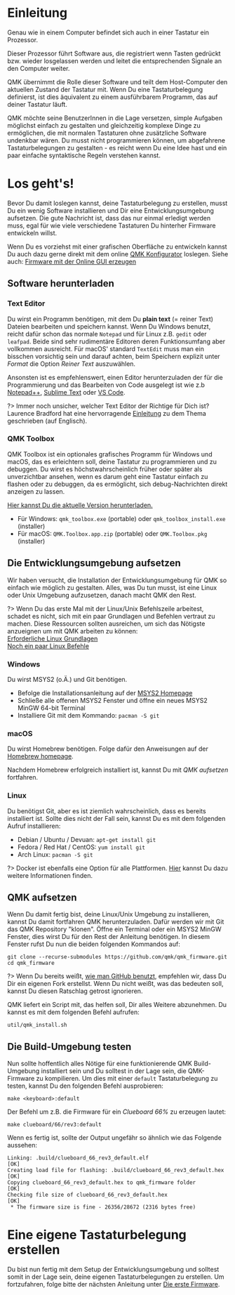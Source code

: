 # Einleitung
Genau wie in einem Computer befindet sich auch in einer Tastatur ein Prozessor.

Dieser Prozessor führt Software aus, die registriert wenn Tasten gedrückt bzw. wieder losgelassen werden und leitet die entsprechenden Signale an den Computer weiter.

QMK übernimmt die Rolle dieser Software und teilt dem Host-Computer den aktuellen Zustand der Tastatur mit. Wenn Du eine Tastaturbelegung definierst, ist dies äquivalent zu einem ausführbarem Programm, das auf deiner Tastatur läuft.

QMK möchte seine BenutzerInnen in die Lage versetzen, simple Aufgaben möglichst einfach zu gestalten und gleichzeitig komplexe Dinge zu ermöglichen, die mit normalen Tastaturen ohne zusätzliche Software undenkbar wären. Du musst nicht programmieren können, um abgefahrene Tastaturbelegungen zu gestalten - es reicht wenn Du eine Idee hast und ein paar einfache syntaktische Regeln verstehen kannst.

# Los geht's!
Bevor Du damit loslegen kannst, deine Tastaturbelegung zu erstellen, musst Du ein wenig Software installieren und Dir eine Entwicklungsumgebung aufsetzen. Die gute Nachricht ist, dass das nur einmal erledigt werden muss, egal für wie viele verschiedene Tastaturen Du hinterher Firmware entwickeln willst.

Wenn Du es vorziehst mit einer grafischen Oberfläche zu entwickeln kannst Du auch dazu gerne direkt mit dem online [QMK Konfigurator](https://config.qmk.fm) loslegen. Siehe auch: [Firmware mit der Online GUI erzeugen](de/tutorial_building_firmware_configurator.md)

## Software herunterladen

### Text Editor

Du wirst ein Programm benötigen, mit dem Du **plain text** (= reiner Text) Dateien bearbeiten und speichern kannst. Wenn Du Windows benutzt, reicht dafür schon das normale `Notepad` und für Linux z.B. `gedit` oder `leafpad`. Beide sind sehr rudimentäre Editoren deren Funktionsumfang aber vollkommen ausreicht. Für macOS' standard `TextEdit` muss man ein bisschen vorsichtig sein und darauf achten, beim Speichern explizit unter _Format_ die Option _Reiner Text_ auszuwählen.

Ansonsten ist es empfehlenswert, einen Editor herunterzuladen der für die Programmierung und das Bearbeiten von Code ausgelegt ist wie z.b [Notepad++](https://notepad-plus-plus.org/), [Sublime Text](https://www.sublimetext.com/) oder [VS Code](https://code.visualstudio.com/).

?> Immer noch unsicher, welcher Text Editor der Richtige für Dich ist? Laurence Bradford hat eine hervorragende [Einleitung](https://learntocodewith.me/programming/basics/text-editors/) zu dem Thema geschrieben (auf Englisch).

### QMK Toolbox

QMK Toolbox ist ein optionales grafisches Programm für Windows und macOS, das es erleichtern soll, deine Tastatur zu programmieren und zu debuggen. Du wirst es höchstwahrscheinlich früher oder später als unverzichtbar ansehen, wenn es darum geht eine Tastatur einfach zu flashen oder zu debuggen, da es ermöglicht, sich debug-Nachrichten direkt anzeigen zu lassen.

[Hier kannst Du die aktuelle Version herunterladen.](https://github.com/qmk/qmk_toolbox/releases/latest)

* Für Windows: `qmk_toolbox.exe` (portable) oder `qmk_toolbox_install.exe` (installer)
* Für macOS: `QMK.Toolbox.app.zip` (portable) oder `QMK.Toolbox.pkg` (installer)

## Die Entwicklungsumgebung aufsetzen


Wir haben versucht, die Installation der Entwicklungsumgebung für QMK so einfach wie möglich zu gestalten. Alles, was Du tun musst, ist eine Linux oder Unix Umgebung aufzusetzen, danach macht QMK den Rest.

?> Wenn Du das erste Mal mit der Linux/Unix Befehlszeile arbeitest, schadet es nicht, sich mit ein paar Grundlagen und Befehlen vertraut zu machen. Diese Ressourcen sollten ausreichen, um sich das Nötigste anzueignen um mit QMK arbeiten zu können:<br>
[Erforderliche Linux Grundlagen](https://www.guru99.com/must-know-linux-commands.html)<br>
[Noch ein paar Linux Befehle](https://www.tjhsst.edu/~dhyatt/superap/unixcmd.html)

### Windows

Du wirst MSYS2 (o.Ä.) und Git benötigen.

* Befolge die Installationsanleitung auf der [MSYS2 Homepage](https://www.msys2.org)
* Schließe alle offenen MSYS2 Fenster und öffne ein neues MSYS2 MinGW 64-bit Terminal
* Installiere Git mit dem Kommando: `pacman -S git`

### macOS

Du wirst Homebrew benötigen. Folge dafür den Anweisungen auf der [Homebrew homepage](https://brew.sh).

Nachdem Homebrew erfolgreich installiert ist, kannst Du mit _QMK aufsetzen_ fortfahren. 

### Linux

Du benötigst Git, aber es ist ziemlich wahrscheinlich, dass es bereits installiert ist. Sollte dies nicht der Fall sein, kannst Du es mit dem folgenden Aufruf installieren:

* Debian / Ubuntu / Devuan: `apt-get install git`
* Fedora / Red Hat / CentOS: `yum install git`
* Arch Linux: `pacman -S git`

?> Docker ist ebenfalls eine Option für alle Plattformen. [Hier](de/getting_started_build_tools.md#docker) kannst Du dazu weitere Informationen finden.

## QMK aufsetzen
Wenn Du damit fertig bist, deine Linux/Unix Umgebung zu installieren, kannst Du damit fortfahren QMK herunterzuladen. Dafür werden wir mit Git das QMK Repository "klonen". Öffne ein Terminal oder ein MSYS2 MinGW Fenster, dies wirst Du für den Rest der Anleitung benötigen. In diesem Fenster rufst Du nun die beiden folgenden Kommandos auf:

```shell
git clone --recurse-submodules https://github.com/qmk/qmk_firmware.git
cd qmk_firmware
```
?> Wenn Du bereits weißt, [wie man GitHub benutzt](de/getting_started_github.md), empfehlen wir, dass Du Dir ein eigenen Fork erstellst. Wenn Du nicht weißt, was das bedeuten soll, kannst Du diesen Ratschlag getrost ignorieren.

QMK liefert ein Script mit, das helfen soll, Dir alles Weitere abzunehmen. Du kannst es mit dem folgenden Befehl aufrufen:

    util/qmk_install.sh

## Die Build-Umgebung testen

Nun sollte hoffentlich alles Nötige für eine funktionierende QMK Build-Umgebung installiert sein und Du solltest in der Lage sein, die QMK-Firmware zu kompilieren. Um dies mit einer `default` Tastaturbelegung zu testen, kannst Du den folgenden Befehl ausprobieren:

    make <keyboard>:default

Der Befehl um z.B. die Firmware für ein _Clueboard 66%_ zu erzeugen lautet:

    make clueboard/66/rev3:default

Wenn es fertig ist, sollte der Output ungefähr so ähnlich wie das Folgende aussehen:

```
Linking: .build/clueboard_66_rev3_default.elf                                                       [OK]
Creating load file for flashing: .build/clueboard_66_rev3_default.hex                               [OK]
Copying clueboard_66_rev3_default.hex to qmk_firmware folder                                        [OK]
Checking file size of clueboard_66_rev3_default.hex                                                 [OK]
 * The firmware size is fine - 26356/28672 (2316 bytes free)
```

# Eine eigene Tastaturbelegung erstellen
Du bist nun fertig mit dem Setup der Entwicklungsumgebung und solltest somit in der Lage sein, deine eigenen Tastaturbelegungen zu erstellen. Um fortzufahren, folge bitte der nächsten Anleitung unter [Die erste Firmware](de/tutorial_building_firmware.md).
